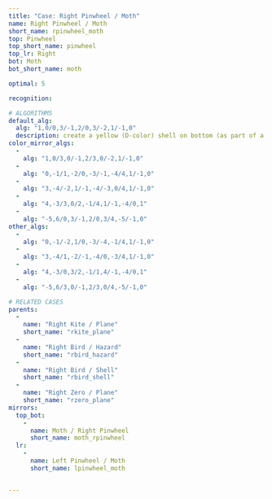 ```yaml
---
title: "Case: Right Pinwheel / Moth"
name: Right Pinwheel / Moth
short_name: rpinwheel_moth
top: Pinwheel
top_short_name: pinwheel
top_lr: Right
bot: Moth
bot_short_name: moth

optimal: 5

recognition:

# ALGORITHMS
default_alg:
  alg: "1,0/0,3/-1,2/0,3/-2,1/-1,0"
  description: create a yellow (D-color) shell on bottom (as part of a plane) by pairing isolated yellow corner on bottom with yellow tent on top
color_mirror_algs:
  -
    alg: "1,0/3,0/-1,2/3,0/-2,1/-1,0"
  -
    alg: "0,-1/1,-2/0,-3/-1,-4/4,1/-1,0"
  -
    alg: "3,-4/-2,1/-1,-4/-3,0/4,1/-1,0"
  -
    alg: "4,-3/3,0/2,-1/4,1/-1,-4/0,1"
  -
    alg: "-5,6/0,3/-1,2/0,3/4,-5/-1,0"
other_algs:
  -
    alg: "0,-1/-2,1/0,-3/-4,-1/4,1/-1,0"
  -
    alg: "3,-4/1,-2/-1,-4/0,-3/4,1/-1,0"
  -
    alg: "4,-3/0,3/2,-1/1,4/-1,-4/0,1"
  -
    alg: "-5,6/3,0/-1,2/3,0/4,-5/-1,0"

# RELATED CASES
parents:
  -
    name: "Right Kite / Plane"
    short_name: "rkite_plane"
  -
    name: "Right Bird / Hazard"
    short_name: "rbird_hazard"
  -
    name: "Right Bird / Shell"
    short_name: "rbird_shell"
  -
    name: "Right Zero / Plane"
    short_name: "rzero_plane"
mirrors:
  top_bot:
    -
      name: Moth / Right Pinwheel
      short_name: moth_rpinwheel
  lr:
    -
      name: Left Pinwheel / Moth
      short_name: lpinwheel_moth


---
```


